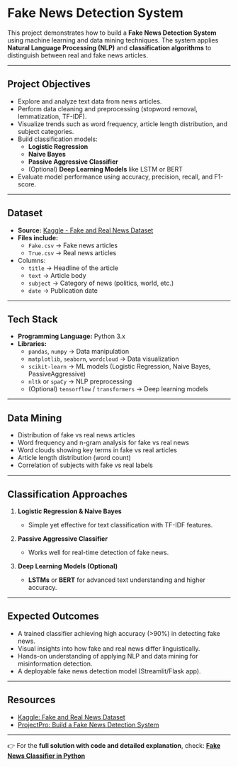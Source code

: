# Fake News Detection System  

This project demonstrates how to build a **Fake News Detection System** using machine learning and data mining techniques. The system applies **Natural Language Processing (NLP)** and **classification algorithms** to distinguish between real and fake news articles.  

---

## Project Objectives  
- Explore and analyze text data from news articles.  
- Perform data cleaning and preprocessing (stopword removal, lemmatization, TF-IDF).  
- Visualize trends such as word frequency, article length distribution, and subject categories.  
- Build classification models:  
  - **Logistic Regression**  
  - **Naive Bayes**  
  - **Passive Aggressive Classifier**  
  - (Optional) **Deep Learning Models** like LSTM or BERT  
- Evaluate model performance using accuracy, precision, recall, and F1-score.  

---

## Dataset  
- **Source:** [Kaggle - Fake and Real News Dataset](https://www.kaggle.com/datasets/clmentbisaillon/fake-and-real-news-dataset)  
- **Files include:**  
  - `Fake.csv` → Fake news articles  
  - `True.csv` → Real news articles  
- Columns:  
  - `title` → Headline of the article  
  - `text` → Article body  
  - `subject` → Category of news (politics, world, etc.)  
  - `date` → Publication date  

---

## Tech Stack  
- **Programming Language:** Python 3.x  
- **Libraries:**  
  - `pandas`, `numpy` → Data manipulation  
  - `matplotlib`, `seaborn`, `wordcloud` → Data visualization  
  - `scikit-learn` → ML models (Logistic Regression, Naive Bayes, PassiveAggressive)  
  - `nltk` or `spaCy` → NLP preprocessing  
  - (Optional) `tensorflow` / `transformers` → Deep learning models  

---

## Data Mining  
- Distribution of fake vs real news articles  
- Word frequency and n-gram analysis for fake vs real news  
- Word clouds showing key terms in fake vs real articles  
- Article length distribution (word count)  
- Correlation of subjects with fake vs real labels  

---

## Classification Approaches  
1. **Logistic Regression & Naive Bayes**  
   - Simple yet effective for text classification with TF-IDF features.  

2. **Passive Aggressive Classifier**  
   - Works well for real-time detection of fake news.  

3. **Deep Learning Models (Optional)**  
   - **LSTMs** or **BERT** for advanced text understanding and higher accuracy.  

---

## Expected Outcomes  
- A trained classifier achieving high accuracy (>90%) in detecting fake news.  
- Visual insights into how fake and real news differ linguistically.  
- Hands-on understanding of applying NLP and data mining for misinformation detection.  
- A deployable fake news detection model (Streamlit/Flask app).  

---

## Resources  
- [Kaggle: Fake and Real News Dataset](https://www.kaggle.com/datasets/clmentbisaillon/fake-and-real-news-dataset)  
- [ProjectPro: Build a Fake News Detection System](https://www.projectpro.io/project-use-case/sequence-classification-with-lstm-rnn-in-python)  

---

👉 For the **full solution with code and detailed explanation**, check: **[Fake News Classifier in Python](https://www.projectpro.io/project-use-case/sequence-classification-with-lstm-rnn-in-python)**
